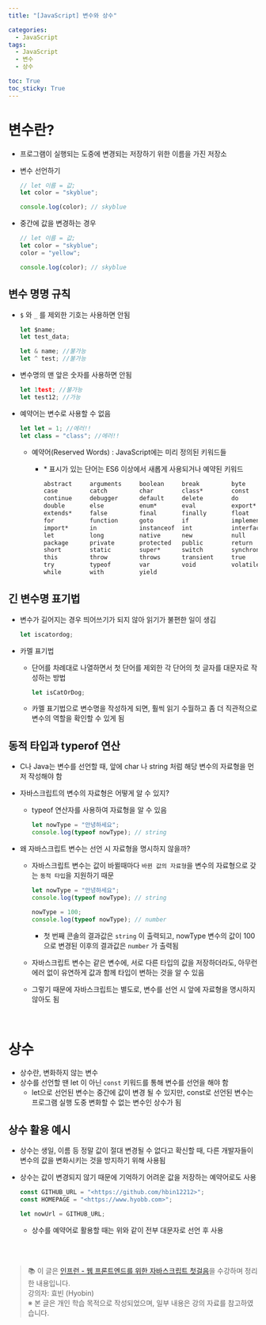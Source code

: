 ```yaml
---
title: "[JavaScript] 변수와 상수"

categories:
  - JavaScript
tags:
  - JavaScript
  - 변수
  - 상수

toc: True
toc_sticky: True
---
```


# 변수란?

- 프로그램이 실행되는 도중에 변경되는 저장하기 위한 이름을 가진 저장소
- 변수 선언하기

  ```jsx
  // let 이름 = 값;
  let color = "skyblue";

  console.log(color); // skyblue
  ```

- 중간에 값을 변경하는 경우

  ```jsx
  // let 이름 = 값;
  let color = "skyblue";
  color = "yellow";

  console.log(color); // skyblue
  ```

## 변수 명명 규칙

- `$` 와 `_` 를 제외한 기호는 사용하면 안됨

  ```jsx
  let $name;
  let test_data;

  let & name; //불가능
  let ^ test; //불가능
  ```

- 변수명의 맨 앞은 숫자를 사용하면 안됨
  ```jsx
  let 1test; //불가능
  let test12; //가능
  ```
- 예약어는 변수로 사용할 수 없음

  ```jsx
  let let = 1; //에러!!
  let class = "class"; //에러!!
  ```

  - 예약어(Reserved Words) : JavaScript에는 미리 정의된 키워드들

    - \* 표시가 있는 단어는 ES6 이상에서 새롭게 사용되거나 예약된 키워드

      ```txt
      abstract     arguments     boolean     break         byte
      case         catch         char        class*        const
      continue     debugger      default     delete        do
      double       else          enum*       eval          export*
      extends*     false         final       finally       float
      for          function      goto        if            implements
      import*      in            instanceof  int           interface
      let          long          native      new           null
      package      private       protected   public        return
      short        static        super*      switch        synchronized
      this         throw         throws      transient     true
      try          typeof        var         void          volatile
      while        with          yield
      ```

## 긴 변수명 표기법

- 변수가 길어지는 경우 띄어쓰기가 되지 않아 읽기가 불편한 일이 생김

  ```jsx
  let iscatordog;
  ```

- 카멜 표기법

  - 단어를 차례대로 나열하면서 첫 단어를 제외한 각 단어의 첫 글자를 대문자로 작성하는 방법

    ```jsx
    let isCatOrDog;
    ```

  - 카멜 표기법으로 변수명을 작성하게 되면, 훨씩 읽기 수월하고 좀 더 직관적으로 변수의 역할을 확인할 수 있게 됨

## 동적 타입과 typerof 연산

- C나 Java는 변수를 선언할 때, 앞에 char 나 string 처럼 해당 변수의 자료형을 먼저 작성해야 함
- 자바스크립트의 변수의 자료형은 어떻게 알 수 있지?

  - typeof 연산자를 사용하여 자료형을 알 수 있음

    ```jsx
    let nowType = "안녕하세요";
    console.log(typeof nowType); // string
    ```

- 왜 자바스크립트 변수는 선언 시 자료형을 명시하지 않을까?

  - 자바스크립트 변수는 값이 바뀔때마다 `바뀐 값의 자료형`을 변수의 자료형으로 갖는 `동적 타입`을 지원하기 때문

    ```jsx
    let nowType = "안녕하세요";
    console.log(typeof nowType); // string

    nowType = 100;
    console.log(typeof nowType); // number
    ```

    - 첫 번째 콘솔의 결과값은 `string` 이 출력되고, nowType 변수의 값이 100으로 변경된 이후의 결과값은 `number` 가 출력됨

  - 자바스크립트 변수는 같은 변수에, 서로 다른 타입의 값을 저장하더라도, 아무런 에러 없이 유연하게 값과 함께 타입이 변하는 것을 알 수 있음
  - 그렇기 때문에 자바스크립트는 별도로, 변수를 선언 시 앞에 자료형을 명시하지 않아도 됨

<br>

# 상수

- 상수란, 변화하지 않는 변수
- 상수를 선언할 땐 let 이 아닌 `const` 키워드를 통해 변수를 선언을 해야 함
  - let으로 선언된 변수는 중간에 값이 변경 될 수 있지만, const로 선언된 변수는 프로그램 실행 도중 변화할 수 없는 변수인 상수가 됨

## 상수 활용 예시

- 상수는 생일, 이름 등 정말 값이 절대 변경될 수 없다고 확신할 때, 다른 개발자들이 변수의 값을 변화시키는 것을 방지하기 위해 사용됨
- 상수는 값이 변경되지 않기 때문에 기억하기 어려운 값을 저장하는 예약어로도 사용

  ```jsx
  const GITHUB_URL = "<https://github.com/hbin12212>";
  const HOMEPAGE = "<https://www.hyobb.com>";

  let nowUrl = GITHUB_URL;
  ```

  - 상수를 예약어로 활용할 때는 위와 같이 전부 대문자로 선언 후 사용

<br>
<br>

> 📚 이 글은 [인프런 - 웹 프론트엔드를 위한 자바스크립트 첫걸음](https://www.inflearn.com/course/%ED%94%84%EB%A1%A0%ED%8A%B8%EC%97%94%EB%93%9C-%EC%9E%90%EB%B0%94%EC%8A%A4%ED%81%AC%EB%A6%BD%ED%8A%B8-%EC%B2%AB%EA%B1%B8%EC%9D%8C/dashboard)을 수강하며 정리한 내용입니다.  
> 강의자: 효빈 (Hyobin) <br>
> ※ 본 글은 개인 학습 목적으로 작성되었으며, 일부 내용은 강의 자료를 참고하였습니다.
